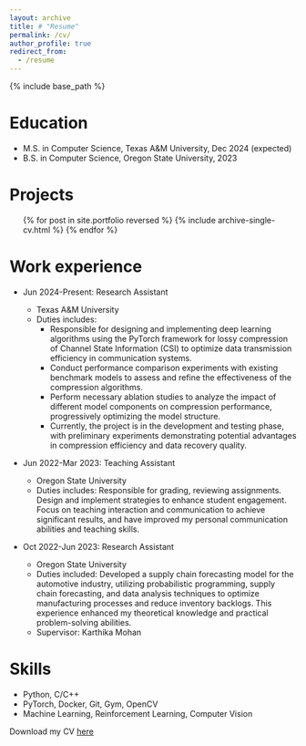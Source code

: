 ```yaml
---
layout: archive
title: # "Resume"
permalink: /cv/
author_profile: true
redirect_from:
  - /resume
---
```


{% include base_path %}

Education
======
* M.S. in Computer Science, Texas A&M University, Dec 2024 (expected)
* B.S. in Computer Science, Oregon State University, 2023

Projects
======
  <ul>{% for post in site.portfolio reversed %}
    {% include archive-single-cv.html %}
  {% endfor %}</ul>

Work experience
======
* Jun 2024-Present: Research Assistant
  * Texas A&M University
  * Duties includes: 
    - Responsible for designing and implementing deep learning algorithms using the PyTorch framework for lossy compression of Channel State Information (CSI) to optimize data transmission efficiency in communication systems.
    - Conduct performance comparison experiments with existing benchmark models to assess and refine the effectiveness of the compression algorithms.
    - Perform necessary ablation studies to analyze the impact of different model components on compression performance, progressively optimizing the model structure.
    - Currently, the project is in the development and testing phase, with preliminary experiments demonstrating potential advantages in compression efficiency and data recovery quality.

* Jun 2022-Mar 2023: Teaching Assistant
  * Oregon State University
  * Duties includes: Responsible for grading, reviewing assignments. Design and implement strategies to enhance student engagement. Focus on teaching interaction and communication to achieve significant results, and have improved my personal communication abilities and teaching skills.

* Oct 2022-Jun 2023: Research Assistant
  * Oregon State University
  * Duties included: Developed a supply chain forecasting model for the automotive industry, utilizing probabilistic programming, supply chain forecasting, and data analysis techniques to optimize manufacturing processes and reduce inventory backlogs. This experience enhanced my theoretical knowledge and practical problem-solving abilities. 
  * Supervisor: Karthika Mohan
  
Skills
======
* Python, C/C++
* PyTorch, Docker, Git, Gym, OpenCV
* Machine Learning, Reinforcement Learning, Computer Vision


Download my CV [here](https://jaron-u.github.io/files/JianglongYu_Resume.pdf)
